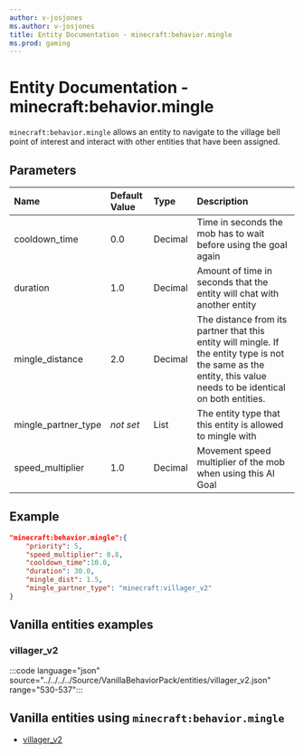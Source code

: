 ```yaml
---
author: v-josjones
ms.author: v-josjones
title: Entity Documentation - minecraft:behavior.mingle
ms.prod: gaming
---
```


# Entity Documentation - minecraft:behavior.mingle

`minecraft:behavior.mingle` allows an entity to navigate to the village bell point of interest and interact with other entities that have been assigned.

## Parameters

|Name |Default Value  |Type  |Description  |
|:----------|:----------|:----------|:----------|
|cooldown_time| 0.0| Decimal| Time in seconds the mob has to wait before using the goal again |
|duration| 1.0| Decimal|  Amount of time in seconds that the entity will chat with another entity |
|mingle_distance| 2.0| Decimal|  The distance from its partner that this entity will mingle. If the entity type is not the same as the entity, this value needs to be identical on both entities. |
|mingle_partner_type|*not set*| List|  The entity type that this entity is allowed to mingle with |
| speed_multiplier| 1.0| Decimal| Movement speed multiplier of the mob when using this AI Goal |

## Example

```json
"minecraft:behavior.mingle":{
    "priority": 5,
    "speed_multiplier": 0.8,
    "cooldown_time":10.0,
    "duration": 30.0,
    "mingle_dist": 1.5,
    "mingle_partner_type": "minecraft:villager_v2"
}
```

## Vanilla entities examples

### villager_v2

:::code language="json" source="../../../../Source/VanillaBehaviorPack/entities/villager_v2.json" range="530-537":::

## Vanilla entities using `minecraft:behavior.mingle`

- [villager_v2](../../../../Source/VanillaBehaviorPack_Snippets/entities/villager_v2.md)
